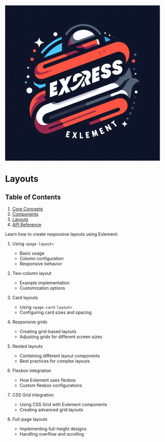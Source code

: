 ![Exlement Logo](/assets/imgs/express_element-logo.jpeg)
# Layouts

## Table of Contents

1. [Core Concepts](core-concepts.md)
2. [Components](components.md)
3. [Layouts](layouts.md)
6. [API Reference](api-reference.md)

Learn how to create responsive layouts using Exlement:

1. Using `<page-layout>`
   - Basic usage
   - Column configuration
   - Responsive behavior

2. Two-column layout
   - Example implementation
   - Customization options

3. Card layouts
   - Using `<page-card-layout>`
   - Configuring card sizes and spacing

4. Responsive grids
   - Creating grid-based layouts
   - Adjusting grids for different screen sizes

5. Nested layouts
   - Combining different layout components
   - Best practices for complex layouts

6. Flexbox integration
   - How Exlement uses flexbox
   - Custom flexbox configurations

7. CSS Grid integration
   - Using CSS Grid with Exlement components
   - Creating advanced grid layouts

8. Full-page layouts
   - Implementing full-height designs
   - Handling overflow and scrolling
